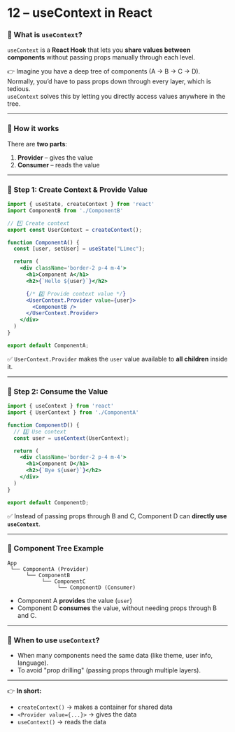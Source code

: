 # 12 – useContext in React

### 🔹 What is `useContext`?
`useContext` is a **React Hook** that lets you **share values between components** without passing props manually through each level.

👉 Imagine you have a deep tree of components (A → B → C → D).  
Normally, you’d have to pass props down through every layer, which is tedious.  
`useContext` solves this by letting you directly access values anywhere in the tree.

---

### 🔹 How it works
There are **two parts**:

1. **Provider** – gives the value  
2. **Consumer** – reads the value  

---

### 🔹 Step 1: Create Context & Provide Value
```jsx
import { useState, createContext } from 'react'
import ComponentB from './ComponentB'

// 1️⃣ Create context
export const UserContext = createContext();

function ComponentA() {
  const [user, setUser] = useState("Limec");

  return (
    <div className='border-2 p-4 m-4'>
      <h1>Component A</h1>
      <h2>{`Hello ${user}`}</h2>

      {/* 2️⃣ Provide context value */}
      <UserContext.Provider value={user}>
        <ComponentB />
      </UserContext.Provider>
    </div>
  )
}

export default ComponentA;
```

✅ `UserContext.Provider` makes the `user` value available to **all children** inside it.

---

### 🔹 Step 2: Consume the Value
```jsx
import { useContext } from 'react'
import { UserContext } from './ComponentA'

function ComponentD() {
  // 3️⃣ Use context
  const user = useContext(UserContext);

  return (
    <div className='border-2 p-4 m-4'>
      <h1>Component D</h1>
      <h2>{`Bye ${user}`}</h2>
    </div>
  )
}

export default ComponentD;
```

✅ Instead of passing props through B and C, Component D can **directly use `useContext`**.

---

### 🔹 Component Tree Example
```
App
 └── ComponentA (Provider)
      └── ComponentB
           └── ComponentC
                └── ComponentD (Consumer)
```

- Component A **provides** the value (`user`)
- Component D **consumes** the value, without needing props through B and C.

---

### 🔹 When to use `useContext`?
- When many components need the same data (like theme, user info, language).
- To avoid "prop drilling" (passing props through multiple layers).

---

👉 **In short:**  
- `createContext()` → makes a container for shared data  
- `<Provider value={...}>` → gives the data  
- `useContext()` → reads the data  
